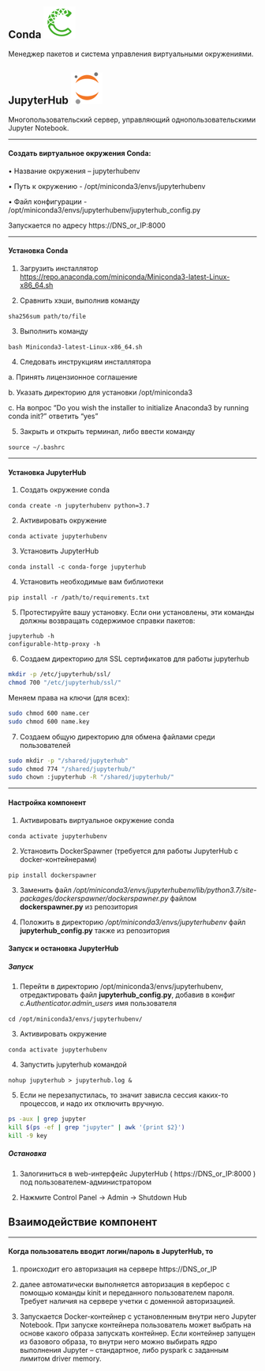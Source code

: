## Conda <img src="https://github.com/MacJei/mlops_platform/blob/main/images/file_type_conda_icon_130674.svg" width="64">
Менеджер пакетов и система управления виртуальными окружениями.

## JupyterHub <img src="https://github.com/MacJei/mlops_platform/blob/main/images/jupyter_logo_icon_169452.svg" width="64">
Многопользовательский сервер, управляющий однопользовательскими Jupyter Notebook. 

-----------
#### Создать виртуальное окружения Conda:

•	Название окружения – jupyterhubenv

•	Путь к окружению - /opt/miniconda3/envs/jupyterhubenv

•	Файл конфигурации - /opt/miniconda3/envs/jupyterhubenv/jupyterhub_config.py

Запускается по адресу https://DNS_or_IP:8000

-----------
#### Установка Conda
1.	Загрузить инсталлятор https://repo.anaconda.com/miniconda/Miniconda3-latest-Linux-x86_64.sh

2.	Сравнить хэши, выполнив команду 

`sha256sum path/to/file`

3.	Выполнить команду 

`bash Miniconda3-latest-Linux-x86_64.sh`

4.	Следовать инструкциям инсталлятора 

a.	Принять лицензионное соглашение

b.	Указать директорию для установки /opt/miniconda3

c.	На вопрос “Do you wish the installer to initialize Anaconda3 by running conda init?” ответить “yes”

5.	Закрыть и открыть терминал, либо ввести команду 

`source ~/.bashrc`

-----------
#### Установка JupyterHub

1.	Создать окружение conda 

`conda create -n jupyterhubenv python=3.7`

2.	Активировать окружение 

`conda activate jupyterhubenv`

3.	Установить JupyterHub 

`conda install -c conda-forge jupyterhub`

4. Установить необходимые вам библиотеки

`pip install -r /path/to/requirements.txt`

5. Протестируйте вашу установку. Если они установлены, эти команды должны возвращать содержимое справки пакетов:
```
jupyterhub -h
configurable-http-proxy -h
```

6. Создаем директорию для SSL сертификатов для работы jupyterhub
```bash
mkdir -p /etc/jupyterhub/ssl/
chmod 700 "/etc/jupyterhub/ssl/"
```

Меняем права на ключи (для всех):
```bash
sudo chmod 600 name.cer
sudo chmod 600 name.key
```

7. Создаем общую директорию для обмена файлами среди пользователей
```bash
sudo mkdir -p "/shared/jupyterhub"
sudo chmod 774 "/shared/jupyterhub/"
sudo chown :jupyterhub -R "/shared/jupyterhub/"
```

-----------
#### Настройка компонент
1.	Активировать виртуальное окружение conda

`conda activate jupyterhubenv`

2.	Установить DockerSpawner (требуется для работы JupyterHub с docker-контейнерами) 

`pip install dockerspawner`

3.	Заменить файл */opt/miniconda3/envs/jupyterhubenv/lib/python3.7/site-packages/dockerspawner/dockerspawner.py* файлом **dockerspawner.py** из репозитория

4.	Положить в директорию */opt/miniconda3/envs/jupyterhubenv* файл **jupyterhub_config.py** также из репозитория

#### Запуск и остановка JupyterHub
##### Запуск
1.	Перейти в директорию /opt/miniconda3/envs/jupyterhubenv, отредактировать файл **jupyterhub_config.py**, добавив в конфиг *c.Authenticator.admin_users* имя пользователя

`cd /opt/miniconda3/envs/jupyterhubenv/`

3. Активировать окружение 

`conda activate jupyterhubenv`

4. Запустить jupyterhub командой 

`nohup jupyterhub > jupyterhub.log &`

5. Если не перезапустилась, то значит зависла сессия каких-то процессов, и надо их отключить вручную.
```bash
ps -aux | grep jupyter
kill $(ps -ef | grep "jupyter" | awk '{print $2}')
kill -9 key
```

##### Остановка
1.	Залогиниться в web-интерфейс JupyterHub ( https://DNS_or_IP:8000 ) под пользователем-администратором

2.	Нажмите Control Panel -> Admin -> Shutdown Hub


## Взаимодействие компонент
-----------
#### Когда пользователь вводит логин/пароль в JupyterHub, то 

1.	происходит его авторизация на сервере https://DNS_or_IP

2.	далее автоматически выполняется авторизация в керберос с помощью команды kinit и переданного пользователем пароля. Требует наличия на сервере учетки с доменной авторизацией.

3.	Запускается Docker-контейнер с установленным внутри него Jupyter Notebook. При запуске контейнера пользователь может выбрать на основе какого образа запускать контейнер. Если контейнер запущен из базового образа, то внутри него можно выбирать ядро выполнения Jupyter – стандартное, либо pyspark с заданным лимитом driver memory.

